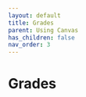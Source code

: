 ```yaml
---
layout: default
title: Grades
parent: Using Canvas
has_children: false
nav_order: 3
---
```

# Grades